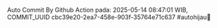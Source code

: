 Auto Commit By Github Action pada: 2025-05-14 08:47:01 WIB, COMMIT_UUID cbc39e20-2ea7-458e-903f-35764e71c637 #autohijau🗿
